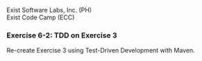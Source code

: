 Exist Software Labs, Inc. (PH)  
Exist Code Camp (ECC)  

### Exercise 6-2: TDD on Exercise 3   
Re-create Exercise 3 using Test-Driven Development with Maven.
